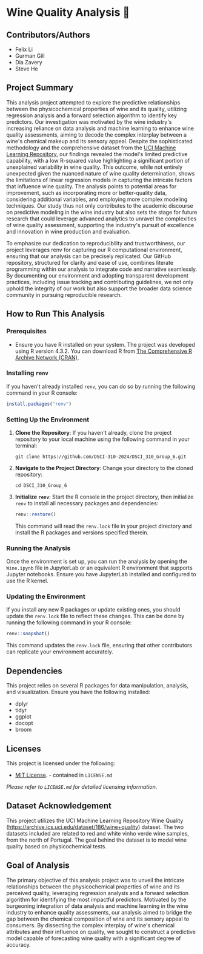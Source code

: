 # Wine Quality Analysis 🍷

## Contributors/Authors
- Felix Li
- Gurman Gill
- Dia Zavery
- Steve He

## Project Summary

This analysis project attempted to explore the predictive relationships between the physicochemical properties of wine and its quality, utilizing regression analysis and a forward selection algorithm to identify key predictors. Our investigation was motivated by the wine industry's increasing reliance on data analysis and machine learning to enhance wine quality assessments, aiming to decode the complex interplay between a wine's chemical makeup and its sensory appeal. Despite the sophisticated methodology and the comprehensive dataset from the [UCI Machine Learning Repository](https://archive.ics.uci.edu/ml/datasets/wine+quality), our findings revealed the model's limited predictive capability, with a low R-squared value highlighting a significant portion of unexplained variability in wine quality. This outcome, while not entirely unexpected given the nuanced nature of wine quality determination, shows the limitations of linear regression models in capturing the intricate factors that influence wine quality. The analysis points to potential areas for improvement, such as incorporating more or better-quality data, considering additional variables, and employing more complex modeling techniques. Our study thus not only contributes to the academic discourse on predictive modeling in the wine industry but also sets the stage for future research that could leverage advanced analytics to unravel the complexities of wine quality assessment, supporting the industry's pursuit of excellence and innovation in wine production and evaluation.

To emphasize our dedication to reproducibility and trustworthiness, our project leverages renv for capturing our R computational environment, ensuring that our analysis can be precisely replicated. Our GitHub repository, structured for clarity and ease of use, combines literate programming within our analysis to integrate code and narrative seamlessly. By documenting our environment and adopting transparent development practices, including issue tracking and contributing guidelines, we not only uphold the integrity of our work but also support the broader data science community in pursuing reproducible research.

## How to Run This Analysis

### Prerequisites

- Ensure you have R installed on your system. The project was developed using R version 4.3.2. You can download R from [The Comprehensive R Archive Network (CRAN)](https://cran.r-project.org/).

### Installing `renv`

If you haven't already installed `renv`, you can do so by running the following command in your R console:

```R
install.packages("renv")
```

### Setting Up the Environment

1. **Clone the Repository**: If you haven't already, clone the project repository to your local machine using the following command in your terminal:

   ```
   git clone https://github.com/DSCI-310-2024/DSCI_310_Group_6.git
   ```

2. **Navigate to the Project Directory**: Change your directory to the cloned repository:

   ```
   cd DSCI_310_Group_6
   ```

3. **Initialize `renv`**: Start the R console in the project directory, then initialize `renv` to install all necessary packages and dependencies:

   ```R
   renv::restore()
   ```

   This command will read the `renv.lock` file in your project directory and install the R packages and versions specified therein.

### Running the Analysis

Once the environment is set up, you can run the analysis by opening the `Wine.ipynb` file in JupyterLab or an equivalent R environment that supports Jupyter notebooks. Ensure you have JupyterLab installed and configured to use the R kernel.

### Updating the Environment

If you install any new R packages or update existing ones, you should update the `renv.lock` file to reflect these changes. This can be done by running the following command in your R console:

```R
renv::snapshot()
```

This command updates the `renv.lock` file, ensuring that other contributors can replicate your environment accurately.


## Dependencies

This project relies on several R packages for data manipulation, analysis, and visualization. Ensure you have the following installed:

- dplyr
- tidyr
- ggplot
- docopt
- broom

## Licenses

This project is licensed under the following:

- [MIT License](./LICENSE.md). - contained in `LICENSE.md`

_Please refer to `LICENSE.md` for detailed licensing information._

## Dataset Acknowledgement

This project utilizes the UCI Machine Learning Repository Wine Quality (https://archive.ics.uci.edu/dataset/186/wine+quality) dataset. The two datasets included are related to red and white vinho verde wine samples, from the north of Portugal. The goal behind the dataset is to model wine quality based on physicochemical tests.

## Goal of Analysis

The primary objective of this analysis project was to unveil the intricate relationships between the physicochemical properties of wine and its perceived quality, leveraging regression analysis and a forward selection algorithm for identifying the most impactful predictors. Motivated by the burgeoning integration of data analysis and machine learning in the wine industry to enhance quality assessments, our analysis aimed to bridge the gap between the chemical composition of wine and its sensory appeal to consumers. By dissecting the complex interplay of wine's chemical attributes and their influence on quality, we sought to construct a predictive model capable of forecasting wine quality with a significant degree of accuracy.
